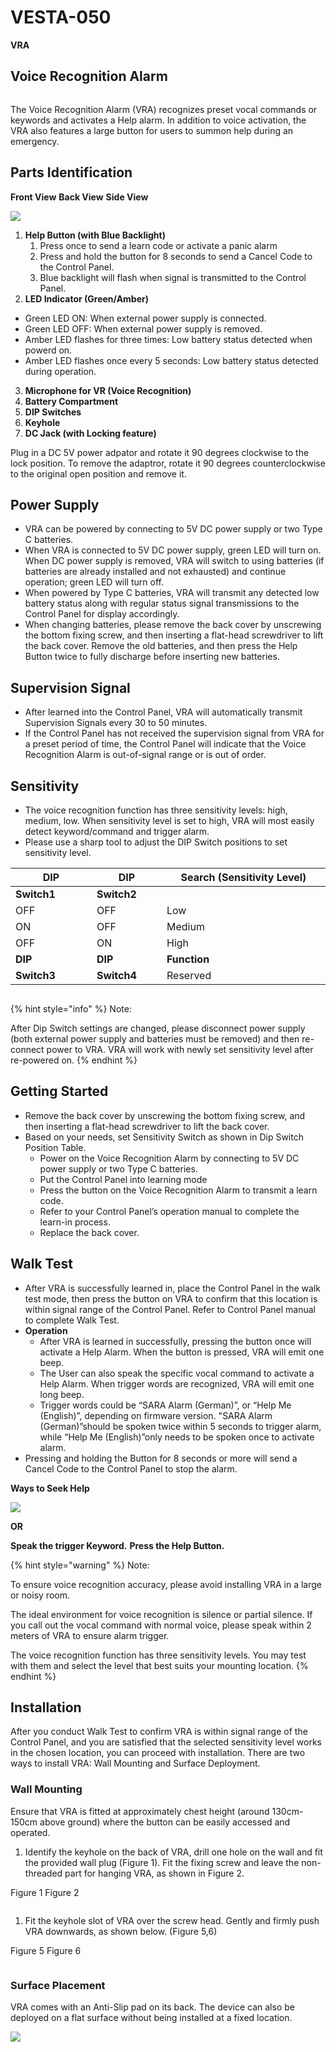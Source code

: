 # VESTA-050

**VRA**

## **Voice Recognition Alarm**&#x20;

<figure><img src=".gitbook/assets/image (47).png" alt=""><figcaption></figcaption></figure>

The Voice Recognition Alarm (VRA) recognizes preset vocal commands or keywords and activates a Help alarm. In addition to voice activation, the VRA also features a large button for users to summon help during an emergency.

## **Parts Identification**

&#x20;                      **Front View**                                              **Back View**                                           **Side View**

![](<.gitbook/assets/0 (48).jpeg>)

1. **Help Button (with Blue Backlight)**
   1. Press once to send a learn code or activate a panic alarm
   2. Press and hold the button for 8 seconds to send a Cancel Code to the Control Panel.
   3. Blue backlight will flash when signal is transmitted to the Control Panel.
2. **LED Indicator (Green/Amber)**

* Green LED ON: When external power supply is connected.
* Green LED OFF: When external power supply is removed.
* Amber LED flashes for three times: Low battery status detected when powerd on.
* Amber LED flashes once every 5 seconds: Low battery status detected during operation.

3. **Microphone for VR (Voice Recognition)**
4. **Battery Compartment**
5. **DIP Switches**
6. **Keyhole**
7. **DC Jack (with Locking feature)**

Plug in a DC 5V power adpator and rotate it 90 degrees clockwise to the lock position. To remove the adaptror, rotate it 90 degrees counterclockwise to the original open position and remove it.

## **Power Supply**

* VRA can be powered by connecting to 5V DC power supply or two Type C batteries.
* When VRA is connected to 5V DC power supply, green LED will turn on. When DC power supply is removed, VRA will switch to using batteries (if batteries are already installed and not exhausted) and continue operation; green LED will turn off.
* When powered by Type C batteries, VRA will transmit any detected low battery status along with regular status signal transmissions to the Control Panel for display accordingly.
* When changing batteries, please remove the back cover by unscrewing the bottom fixing screw, and then inserting a flat-head screwdriver to lift the back cover. Remove the old batteries, and then press the Help Button twice to fully discharge before inserting new batteries.

## **Supervision Signal**

* After learned into the Control Panel, VRA will automatically transmit Supervision Signals every 30 to 50 minutes.
* If the Control Panel has not received the supervision signal from VRA for a preset period of time, the Control Panel will indicate that the Voice Recognition Alarm is out-of-signal range or is out of order.

## **Sensitivity**

* The voice recognition function has three sensitivity levels: high, medium, low. When sensitivity level is set to high, VRA will most easily detect keyword/command and trigger alarm.
* Please use a sharp tool to adjust the DIP Switch positions to set sensitivity level.

<table><thead><tr><th width="120">DIP</th><th width="100">DIP</th><th width="265">Search (Sensitivity Level)</th></tr></thead><tbody><tr><td><strong>Switch1</strong> </td><td><strong>Switch2</strong></td><td> </td></tr><tr><td>OFF</td><td>OFF</td><td>Low</td></tr><tr><td>ON</td><td>OFF</td><td>Medium</td></tr><tr><td>OFF</td><td>ON</td><td>High</td></tr><tr><td><strong>DIP</strong></td><td><strong>DIP</strong></td><td><strong>Function</strong></td></tr><tr><td><strong>Switch3</strong></td><td><strong>Switch4</strong></td><td>Reserved</td></tr></tbody></table>

<div align="left"><figure><img src=".gitbook/assets/image (1) (1) (1) (1) (1) (1) (1) (1) (1) (1) (1) (1) (1) (1) (1) (1) (1) (1) (1) (1) (1) (1) (1) (1) (1) (1) (1) (1) (1) (1) (1) (1) (1) (1) (1) (1) (1) (1) (1) (1) (1) (1) (1) (1) (1) (1) (1) (1) (1) (1) (1) (1) (1) (1) (1) (1) (1) (1).png" alt=""><figcaption></figcaption></figure></div>

{% hint style="info" %}
Note:

After Dip Switch settings are changed, please disconnect power supply (both external power supply and batteries must be removed) and then re-connect power to VRA. VRA will work with newly set sensitivity level after re-powered on.
{% endhint %}

## **Getting Started**

* Remove the back cover by unscrewing the bottom fixing screw, and then inserting a flat-head screwdriver to lift the back cover.
* Based on your needs, set Sensitivity Switch as shown in Dip Switch Position Table.
  * Power on the Voice Recognition Alarm by connecting to 5V DC power supply or two Type C batteries.
  * Put the Control Panel into learning mode
  * Press the button on the Voice Recognition Alarm to transmit a learn code.
  * Refer to your Control Panel’s operation manual to complete the learn-in process.
  * Replace the back cover.

## **Walk Test**

* After VRA is successfully learned in, place the Control Panel in the walk test mode, then press the button on VRA to confirm that this location is within signal range of the Control Panel. Refer to Control Panel manual to complete Walk Test.
* **Operation**
  * After VRA is learned in successfully, pressing the button once will activate a Help Alarm. When the button is pressed, VRA will emit one beep.
  * The User can also speak the specific vocal command to activate a Help Alarm. When trigger words are recognized, VRA will emit one long beep.
  * Trigger words could be “SARA Alarm (German)”, or “Help Me (English)”, depending on firmware version. "SARA Alarm (German)”should be spoken twice within 5 seconds to trigger alarm, while “Help Me (English)”only needs to be spoken once to activate alarm.
* Pressing and holding the Button for 8 seconds or more will send a Cancel Code to the Control Panel to stop the alarm.

&#x20;                                                                      **Ways to Seek Help**

![](<.gitbook/assets/3 (55).png>)

&#x20;                                                                               **OR**

&#x20;           **Speak the trigger Keyword.**                                      **Press the Help Button.**

{% hint style="warning" %}
Note:

To ensure voice recognition accuracy, please avoid installing VRA in a large or noisy room.

The ideal environment for voice recognition is silence or partial silence. If you call out the vocal command with normal voice, please speak within 2 meters of VRA to ensure alarm trigger.

The voice recognition function has three sensitivity levels. You may test with them and select the level that best suits your mounting location.
{% endhint %}

## **Installation**

After you conduct Walk Test to confirm VRA is within signal range of the Control Panel, and you are satisfied that the selected sensitivity level works in the chosen location, you can proceed with installation. There are two ways to install VRA: Wall Mounting and Surface Deployment.

### **Wall Mounting**

Ensure that VRA is fitted at approximately chest height (around 130cm-150cm above ground) where the button can be easily accessed and operated.

1. Identify the keyhole on the back of VRA, drill one hole on the wall and fit the provided wall plug (Figure 1). Fit the fixing screw and leave the non-threaded part for hanging VRA, as shown in Figure 2.

&#x20;                                                 Figure 1                                                           Figure 2

<figure><img src=".gitbook/assets/Imagen vesta-050.png" alt=""><figcaption></figcaption></figure>

1. Fit the keyhole slot of VRA over the screw head. Gently and firmly push VRA downwards, as shown below. (Figure 5,6)

&#x20;                          Figure 5                                                                                 Figure 6

<figure><img src=".gitbook/assets/image (3) (1) (1) (1) (1) (1) (1) (1) (1) (1) (1) (1) (1) (1) (1) (1) (1) (1) (1) (1) (1) (1) (1) (1) (1) (1) (1) (1) (1) (1) (1) (1) (1) (1).png" alt=""><figcaption></figcaption></figure>

### **Surface Placement**

VRA comes with an Anti-Slip pad on its back. The device can also be deployed on a flat surface without being installed at a fixed location.

![](<.gitbook/assets/9 (37).png>)

